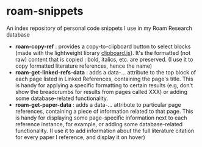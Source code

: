 # roam-snippets
An index repository of personal code snippets I use in my Roam Research database

 - **roam-copy-ref** : provides a copy-to-clipboard button to select blocks (made with the lightweight library [clipboard.js](https://clipboardjs.com)). It's the formatted (not raw) content that is copied : bold, italics, etc. are preserved. (I use it to copy formatted literature references, hence the name)
 - **roam-get-linked-refs-data** : adds a data-... attribute to the top block of each page listed in Linked References, containing the page's title. This is handy for applying a specific formatting to certain results (e.g, don't show the breadcrumbs for results from pages called XXX) or adding some database-related functionality.
 - **roam-get-paper-data** : adds a data-... attribute to particular page references, containing a piece of information related to that page. This is handy for displaying some page-specific information next to each reference instance, for example, or adding some database-related functionality. (I use it to add information about the full literature citation for every paper I reference, and display it on hover)